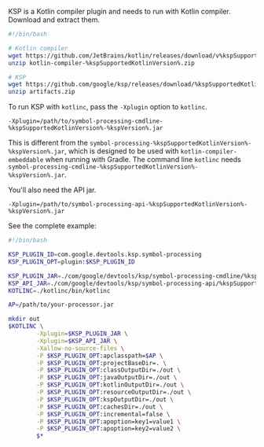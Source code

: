 [//]: # (title: 在命令行运行 KSP)

KSP is a Kotlin compiler plugin and needs to run with Kotlin compiler. Download and extract them.

```bash
#!/bin/bash

# Kotlin compiler
wget https://github.com/JetBrains/kotlin/releases/download/v%kspSupportedKotlinVersion%/kotlin-compiler-%kspSupportedKotlinVersion%.zip
unzip kotlin-compiler-%kspSupportedKotlinVersion%.zip

# KSP
wget https://github.com/google/ksp/releases/download/%kspSupportedKotlinVersion%-%kspVersion%/artifacts.zip
unzip artifacts.zip
```

To run KSP with `kotlinc`, pass the `-Xplugin` option to `kotlinc`.

```
-Xplugin=/path/to/symbol-processing-cmdline-%kspSupportedKotlinVersion%-%kspVersion%.jar
```

This is different from the `symbol-processing-%kspSupportedKotlinVersion%-%kspVersion%.jar`, which is designed to be used with
`kotlin-compiler-embeddable` when running with Gradle.
The command line `kotlinc` needs `symbol-processing-cmdline-%kspSupportedKotlinVersion%-%kspVersion%.jar`.

You'll also need the API jar.

```
-Xplugin=/path/to/symbol-processing-api-%kspSupportedKotlinVersion%-%kspVersion%.jar
```

See the complete example:

```bash
#!/bin/bash

KSP_PLUGIN_ID=com.google.devtools.ksp.symbol-processing
KSP_PLUGIN_OPT=plugin:$KSP_PLUGIN_ID

KSP_PLUGIN_JAR=./com/google/devtools/ksp/symbol-processing-cmdline/%kspSupportedKotlinVersion%-%kspVersion%/symbol-processing-cmdline-%kspSupportedKotlinVersion%-%kspVersion%.jar
KSP_API_JAR=./com/google/devtools/ksp/symbol-processing-api/%kspSupportedKotlinVersion%-%kspVersion%/symbol-processing-api-%kspSupportedKotlinVersion%-%kspVersion%.jar
KOTLINC=./kotlinc/bin/kotlinc

AP=/path/to/your-processor.jar

mkdir out
$KOTLINC \
        -Xplugin=$KSP_PLUGIN_JAR \
        -Xplugin=$KSP_API_JAR \
        -Xallow-no-source-files \
        -P $KSP_PLUGIN_OPT:apclasspath=$AP \
        -P $KSP_PLUGIN_OPT:projectBaseDir=. \
        -P $KSP_PLUGIN_OPT:classOutputDir=./out \
        -P $KSP_PLUGIN_OPT:javaOutputDir=./out \
        -P $KSP_PLUGIN_OPT:kotlinOutputDir=./out \
        -P $KSP_PLUGIN_OPT:resourceOutputDir=./out \
        -P $KSP_PLUGIN_OPT:kspOutputDir=./out \
        -P $KSP_PLUGIN_OPT:cachesDir=./out \
        -P $KSP_PLUGIN_OPT:incremental=false \
        -P $KSP_PLUGIN_OPT:apoption=key1=value1 \
        -P $KSP_PLUGIN_OPT:apoption=key2=value2 \
        $*
```
